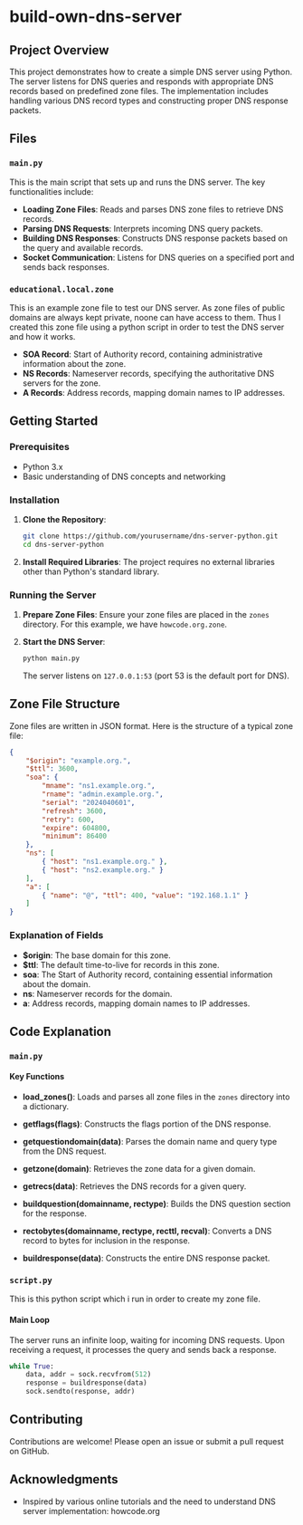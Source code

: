 # build-own-dns-server

## Project Overview

This project demonstrates how to create a simple DNS server using Python. The server listens for DNS queries and responds with appropriate DNS records based on predefined zone files. The implementation includes handling various DNS record types and constructing proper DNS response packets.

## Files

### `main.py`
This is the main script that sets up and runs the DNS server. The key functionalities include:
- **Loading Zone Files**: Reads and parses DNS zone files to retrieve DNS records.
- **Parsing DNS Requests**: Interprets incoming DNS query packets.
- **Building DNS Responses**: Constructs DNS response packets based on the query and available records.
- **Socket Communication**: Listens for DNS queries on a specified port and sends back responses.

### `educational.local.zone`
This is an example zone file to test our DNS server. As zone files of public domains are always kept private, noone can have access to them. 
Thus I created this zone file using a python script in order to test the DNS server and how it works.
- **SOA Record**: Start of Authority record, containing administrative information about the zone.
- **NS Records**: Nameserver records, specifying the authoritative DNS servers for the zone.
- **A Records**: Address records, mapping domain names to IP addresses.

## Getting Started

### Prerequisites

- Python 3.x
- Basic understanding of DNS concepts and networking

### Installation

1. **Clone the Repository**:
    ```sh
    git clone https://github.com/yourusername/dns-server-python.git
    cd dns-server-python
    ```

2. **Install Required Libraries**:
    The project requires no external libraries other than Python's standard library.

### Running the Server

1. **Prepare Zone Files**:
    Ensure your zone files are placed in the `zones` directory. For this example, we have `howcode.org.zone`.

2. **Start the DNS Server**:
    ```sh
    python main.py
    ```

    The server listens on `127.0.0.1:53` (port 53 is the default port for DNS).

## Zone File Structure

Zone files are written in JSON format. Here is the structure of a typical zone file:

```json
{
    "$origin": "example.org.",
    "$ttl": 3600,
    "soa": {
        "mname": "ns1.example.org.",
        "rname": "admin.example.org.",
        "serial": "2024040601",
        "refresh": 3600,
        "retry": 600,
        "expire": 604800,
        "minimum": 86400
    },
    "ns": [
        { "host": "ns1.example.org." },
        { "host": "ns2.example.org." }
    ],
    "a": [
        { "name": "@", "ttl": 400, "value": "192.168.1.1" }
    ]
}
```

### Explanation of Fields

- **$origin**: The base domain for this zone.
- **$ttl**: The default time-to-live for records in this zone.
- **soa**: The Start of Authority record, containing essential information about the domain.
- **ns**: Nameserver records for the domain.
- **a**: Address records, mapping domain names to IP addresses.

## Code Explanation

### `main.py`

#### Key Functions

- **load_zones()**:
    Loads and parses all zone files in the `zones` directory into a dictionary.

- **getflags(flags)**:
    Constructs the flags portion of the DNS response.

- **getquestiondomain(data)**:
    Parses the domain name and query type from the DNS request.

- **getzone(domain)**:
    Retrieves the zone data for a given domain.

- **getrecs(data)**:
    Retrieves the DNS records for a given query.

- **buildquestion(domainname, rectype)**:
    Builds the DNS question section for the response.

- **rectobytes(domainname, rectype, recttl, recval)**:
    Converts a DNS record to bytes for inclusion in the response.

- **buildresponse(data)**:
    Constructs the entire DNS response packet.


### `script.py`

This is this python script which i run in order to create my zone file.

#### Main Loop

The server runs an infinite loop, waiting for incoming DNS requests. Upon receiving a request, it processes the query and sends back a response.

```python
while True:
    data, addr = sock.recvfrom(512)
    response = buildresponse(data)
    sock.sendto(response, addr)
```

## Contributing

Contributions are welcome! Please open an issue or submit a pull request on GitHub.


## Acknowledgments

- Inspired by various online tutorials and the need to understand DNS server implementation: howcode.org

